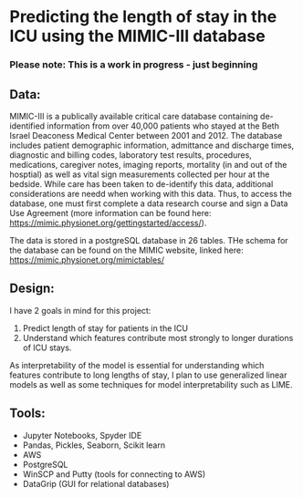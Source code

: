 # Predicting the length of stay in the ICU using the MIMIC-III database

### Please note: This is a work in progress - just beginning

## Data:
MIMIC-III is a publically available critical care database containing de-identified information from over 40,000 patients who stayed at the Beth Israel Deaconess Medical Center between 2001 and 2012. The database includes patient demographic information, admittance and discharge times, diagnostic and billing codes, laboratory test results, procedures, medications, caregiver notes, imaging reports, mortality (in and out of the hosptial) as well as vital sign measurements collected per hour at the bedside. While care has been taken to de-identify this data, additional considerations are needd when working with this data. Thus, to access the database, one must first complete a data research course and sign a Data Use Agreement (more information can be found here: https://mimic.physionet.org/gettingstarted/access/).  

The data is stored in a postgreSQL database in 26 tables. THe schema for the database can be found on the MIMIC website, linked here: 
https://mimic.physionet.org/mimictables/

## Design: 
I have 2 goals in mind for this project: 
  1. Predict length of stay for patients in the ICU
  2. Understand which features contribute most strongly to longer durations of ICU stays.
  
As interpretability of the model is essential for understanding which features contribute to long lengths of stay, I plan to use generalized linear models as well as some techniques for model interpretability such as LIME. 

## Tools: 
*	Jupyter Notebooks, Spyder IDE
*	Pandas, Pickles, Seaborn, Scikit learn 
*	AWS
* PostgreSQL 
*	WinSCP and Putty (tools for connecting to AWS)
* DataGrip (GUI for relational databases)
